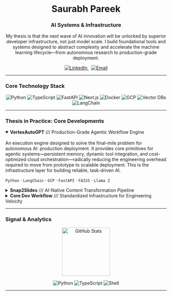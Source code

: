 <div align="center">

# Saurabh Pareek
### AI Systems & Infrastructure

My thesis is that the next wave of AI innovation will be unlocked by superior developer infrastructure, not just model scale. I build foundational tools and systems designed to abstract complexity and accelerate the machine learning lifecycle—from autonomous research to production-grade deployment.

<p>
  <a href="https://www.linkedin.com/in/saurabh-pareek-5b1702331">
    <img src="https://img.shields.io/badge/LinkedIn-0A66C2?style=for-the-badge&logo=linkedin&logoColor=white" alt="LinkedIn"/>
  </a>
  &nbsp;
  <a href="mailto:saurabhpareek228@gmail.com">
    <img src="https://img.shields.io/badge/saurabhpareek228@gmail.com-D14836?style=for-the-badge&logo=gmail&logoColor=white" alt="Email"/>
  </a>
</p>

</div>

---

### Core Technology Stack

<p align="center">
  <img src="https://img.shields.io/badge/Python-3776AB?style=for-the-badge&logo=python&logoColor=white" alt="Python"/>
  <img src="https://img.shields.io/badge/TypeScript-3178C6?style=for-the-badge&logo=typescript&logoColor=white" alt="TypeScript"/>
  <img src="https://img.shields.io/badge/FastAPI-009688?style=for-the-badge&logo=fastapi&logoColor=white" alt="FastAPI"/>
  <img src="https://img.shields.io/badge/Next.js-000000?style=for-the-badge&logo=nextdotjs&logoColor=white" alt="Next.js"/>
  <img src="https://img.shields.io/badge/Docker-2496ED?style=for-the-badge&logo=docker&logoColor=white" alt="Docker"/>
  <img src="https://img.shields.io/badge/Google_Cloud-4285F4?style=for-the-badge&logo=google-cloud&logoColor=white" alt="GCP"/>
  <img src="https://img.shields.io/badge/Vector_DBs-9B59B6?style=for-the-badge&logo=google-cloud-spanner&logoColor=white" alt="Vector DBs"/>
  <img src="https://img.shields.io/badge/LangChain-3D9962?style=for-the-badge&logo=langchain&logoColor=white" alt="LangChain"/>
</p>

---

### Thesis in Practice: Core Developments

<details open>
<summary><strong>VertexAutoGPT</strong> /// Production-Grade Agentic Workflow Engine</summary>
<br>
An execution engine designed to solve the final-mile problem for autonomous AI: production deployment. It provides core primitives for agentic systems—persistent memory, dynamic tool integration, and cost-optimized cloud orchestration—radically reducing the engineering overhead required to move from prototype to scalable deployment. This is the infrastructure layer for building reliable, task-driven AI.
<p>
  <code>Python</code> ⋅ <code>LangChain</code> ⋅ <code>GCP</code> ⋅ <code>FastAPI</code> ⋅ <code>FAISS</code> ⋅ <code>Llama 2</code>
</p>
</details>

<details>
<summary><strong>Snap2Slides</strong> /// AI-Native Content Transformation Pipeline</summary>
<br>
Targets a high-friction enterprise workflow—transforming unstructured data into communication-ready assets. The system acts as a generative fabric, using a multimodal pipeline to synthesize raw inputs (notes, images) into structured presentations in near real-time. This project validates a core product thesis: that the greatest immediate value of generative AI lies in building intuitive, high-velocity tools for tangible business workflows.
<p>
  <code>Next.js</code> ⋅ <code>TypeScript</code> ⋅ <code>Gemini Vision API</code> ⋅ <code>MongoDB</code> ⋅ <code>Tailwind CSS</code>
</p>
</details>

<details>
<summary><strong>Core Dev Workflow</strong> /// Standardized Infrastructure for Engineering Velocity</summary>
<br>
A prescriptive architecture for CI/CD that serves as the system of record for building and deploying backend services. It eliminates environment drift and compresses the code-to-cloud lifecycle by enforcing containerization and automation. This isn't just a workflow; it's a strategic asset that underpins the ability to ship complex systems reliably and at high velocity, forming the operational bedrock for any serious engineering effort.
<p>
  <code>Python</code> ⋅ <code>Docker</code> ⋅ <code>GitHub Actions</code> ⋅ <code>Workflow Orchestration</code>
</p>
</details>

---

### Signal & Analytics

<p align="center">
  <a href="https://github.com/SaurabhCodesAI">
    <img height="150" src="https://github-readme-stats.vercel.app/api?username=SaurabhCodesAI&show_icons=true&theme=aura_dark&count_private=true&hide_border=true&border_radius=10" alt="GitHub Stats"/>
  </a>
</p>
<p align="center">
    <img src="https://img.shields.io/badge/Python-75%25-3776AB?style=for-the-badge&logo=python&logoColor=white" alt="Python"/>
    <img src="https://img.shields.io/badge/TypeScript-15%25-3178C6?style=for-the-badge&logo=typescript&logoColor=white" alt="TypeScript"/>
    <img src="https://img.shields.io/badge/Shell-10%25-89E051?style=for-the-badge&logo=gnubash&logoColor=white" alt="Shell"/>
</p>

---
